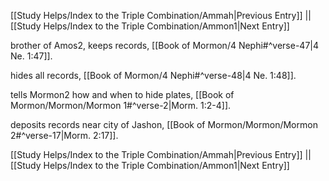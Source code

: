 [[Study Helps/Index to the Triple Combination/Ammah|Previous Entry]]  ||  [[Study Helps/Index to the Triple Combination/Ammon1|Next Entry]]

 brother of Amos2, keeps records, [[Book of Mormon/4 Nephi#^verse-47|4 Ne. 1:47]].

 hides all records, [[Book of Mormon/4 Nephi#^verse-48|4 Ne. 1:48]].

 tells Mormon2 how and when to hide plates, [[Book of Mormon/Mormon/Mormon 1#^verse-2|Morm. 1:2-4]].

 deposits records near city of Jashon, [[Book of Mormon/Mormon/Mormon 2#^verse-17|Morm. 2:17]].

[[Study Helps/Index to the Triple Combination/Ammah|Previous Entry]]  ||  [[Study Helps/Index to the Triple Combination/Ammon1|Next Entry]]